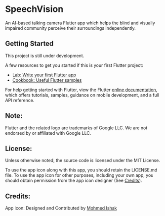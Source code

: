 # SpeechVision

An AI-based talking camera Flutter app which helps the blind and visually impaired community perceive their surroundings independently.

## Getting Started

This project is still under development.

A few resources to get you started if this is your first Flutter project:

- [Lab: Write your first Flutter app](https://flutter.dev/docs/get-started/codelab)
- [Cookbook: Useful Flutter samples](https://flutter.dev/docs/cookbook)

For help getting started with Flutter, view the Flutter 
[online documentation](https://flutter.dev/docs), which offers tutorials,
samples, guidance on mobile development, and a full API reference.

## Note:

Flutter and the related logo are trademarks of Google LLC. We are not endorsed by or affiliated with Google LLC.

## License:

Unless otherwise noted, the source code is licensed under the MIT License.

To use the app icon along with this app, you should retain the LICENSE.md file. To use the app icon for other purposes, including your own app, you should obtain permission from the app icon designer (See [Credits](https://github.com/BurraAbhishek/SpeechVision/#credits)).

## Credits:

App icon: Designed and Contributed by [Mohmed Ishak](https://github.com/ishakmohmed)
